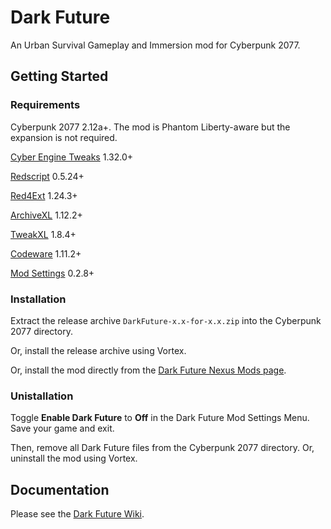 # Dark Future
 An Urban Survival Gameplay and Immersion mod for Cyberpunk 2077.

## Getting Started
### Requirements
Cyberpunk 2077 2.12a+. The mod is Phantom Liberty-aware but the expansion is not required.

[Cyber Engine Tweaks](https://www.nexusmods.com/cyberpunk2077/mods/107) 1.32.0+

[Redscript](https://www.nexusmods.com/cyberpunk2077/mods/1511) 0.5.24+

[Red4Ext](https://www.nexusmods.com/cyberpunk2077/mods/2380) 1.24.3+

[ArchiveXL](https://www.nexusmods.com/cyberpunk2077/mods/4198) 1.12.2+

[TweakXL](https://www.nexusmods.com/cyberpunk2077/mods/4197) 1.8.4+

[Codeware](https://www.nexusmods.com/cyberpunk2077/mods/7780) 1.11.2+

[Mod Settings](https://www.nexusmods.com/cyberpunk2077/mods/4885) 0.2.8+

### Installation
Extract the release archive `DarkFuture-x.x-for-x.x.zip` into the Cyberpunk 2077 directory.

Or, install the release archive using Vortex.

Or, install the mod directly from the [Dark Future Nexus Mods page](https://www.nexusmods.com/cyberpunk2077/mods/16300).

### Unistallation
Toggle **Enable Dark Future** to **Off** in the Dark Future Mod Settings Menu. Save your game and exit.

Then, remove all Dark Future files from the Cyberpunk 2077 directory. Or, uninstall the mod using Vortex.

## Documentation
Please see the [Dark Future Wiki](https://wiki.darkfuture2077.com).

